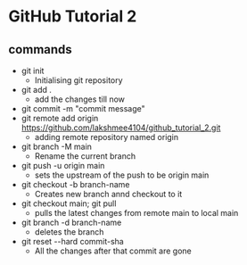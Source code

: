 # GitHub Tutorial 2

## commands

- git init
  - Initialising git repository
- git add .
  - add the changes till now
- git commit -m "commit message"
- git remote add origin https://github.com/lakshmee4104/github_tutorial_2.git
  - adding remote repository named origin
- git branch -M main
  - Rename the current branch
- git push -u origin main
  - sets the upstream of the push to be origin main
- git checkout -b branch-name
  - Creates new branch annd checkout to it
- git checkout main; git pull
    - pulls the latest changes from remote main to local main
- git branch -d branch-name 
  - deletes the branch
- git reset --hard commit-sha 
    - All the changes after that commit are gone
<!-- Need more clarity on git log-->
